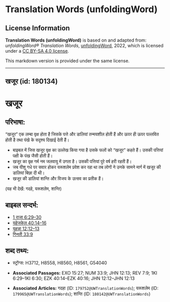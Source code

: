 # Translation Words (unfoldingWord)

## License Information

**Translation Words (unfoldingWord)** is based on and adapted from: _unfoldingWord® Translation Words_, [unfoldingWord](https://unfoldingword.org/utw), 2022, which is licensed under a [CC BY-SA 4.0 license](https://creativecommons.org/licenses/by-sa/4.0/legalcode.en).

This markdown version is provided under the same license.



--------------------------------

## खजूर (id: 180134)

खजूर
====

परिभाषा:
--------

“खजूर” एक लम्बा वृक्ष होता है जिसके पत्ते और डालियां तन्मयशील होती हैं और ऊपर ही ऊपर पल्लवित होती है तथा पंखे के सदृश्य दिखाई देती हैं।

* बाइबल में जिस खजूर वृक्ष का उल्लेख किया गया है उसके फलों को “खजूर” कहते हैं। उसकी पत्तियां पक्षी के पंख जैसी होती हैं।
* खजूर का वृक्ष गर्म नम जलवायु में उगता है। उसकी पत्तियां पुरे वर्ष हरी रहती हैं।
* जब यीशु गधे पर सवार होकर यरूशलेम प्रवेश कर रहा था तब लोगों ने उनके सामने मार्ग में खजूर की डालियां बिछा दी थी।
* खजूर की डालियां शान्ति और विजय के उत्सव का प्रतीक हैं।

(यह भी देखें: गदहे, यरूशलेम, शान्ति)

बाइबल सन्दर्भ:
--------------

* [1 राजा 6:29–30](https://ref.ly/1Kgs0:0)
* [यहेजकेल 40:14–16](https://ref.ly/Ezek40:14-Ezek40:16)
* [यूहन्ना 12:12–13](https://ref.ly/John12:12-John12:13)
* [गिनती 33:9](https://ref.ly/Num33:9)

शब्द तथ्य:
----------

* स्ट्रोंग्स: H3712, H8558, H8560, H8561, G54040

* **Associated Passages:** EXO 15:27; NUM 33:9; JHN 12:13; REV 7:9; 1KI 6:29–1KI 6:30; EZK 40:14–EZK 40:16; JHN 12:12–JHN 12:13
* **Associated Articles:** गदहा (ID: `179752@UWTranslationWords`); यरूशलेम (ID: `179965@UWTranslationWords`); शान्ति (ID: `180142@UWTranslationWords`)

